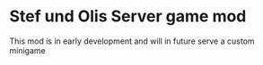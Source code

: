 # Stef und Olis Server game mod

This mod is in early development and will in future serve a custom minigame 
